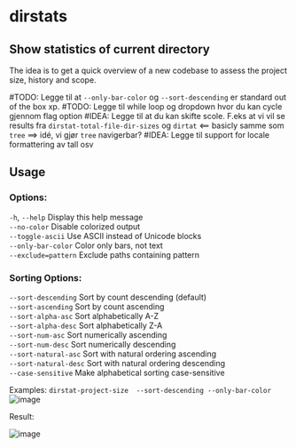 # dirstats

## Show statistics of current directory
The idea is to get a quick overview of a new codebase to assess the project size, history and scope.

#TODO: Legge til at `--only-bar-color`  og `--sort-descending` er standard out of the box xp.
#TODO: Legge til while loop og dropdown hvor du kan cycle gjennom flag option
#IDEA: Legge til at du kan skifte scole. F.eks at vi vil se results fra `dirstat-total-file-dir-sizes` og `dirtat` <== basicly samme som `tree` ==> idé, vi gjør `tree` navigerbar?
#IDEA: Legge til support for locale formattering av tall osv

## Usage

### Options:
  `-h`, `--help`           Display this help message\
  `--no-color`          Disable colorized output\
  `--toggle-ascii`      Use ASCII instead of Unicode blocks\
  `--only-bar-color`    Color only bars, not text\
  `--exclude=pattern`   Exclude paths containing pattern

### Sorting Options:
  `--sort-descending`   Sort by count descending (default)\
  `--sort-ascending`    Sort by count ascending\
  `--sort-alpha-asc`    Sort alphabetically A-Z\
  `--sort-alpha-desc`   Sort alphabetically Z-A\
  `--sort-num-asc`      Sort numerically ascending\
  `--sort-num-desc`     Sort numerically descending\
  `--sort-natural-asc`  Sort with natural ordering ascending\
  `--sort-natural-desc` Sort with natural ordering descending\
  `--case-sensitive`    Make alphabetical sorting case-sensitive

Examples: 
```dirstat-project-size  --sort-descending --only-bar-color```
![image](https://github.com/user-attachments/assets/288a7dff-27b2-4292-97c8-6d172c76ee7d)

Result:

![image](https://github.com/user-attachments/assets/11652dba-ebd3-4fbd-a347-a7cb266baf9b)

